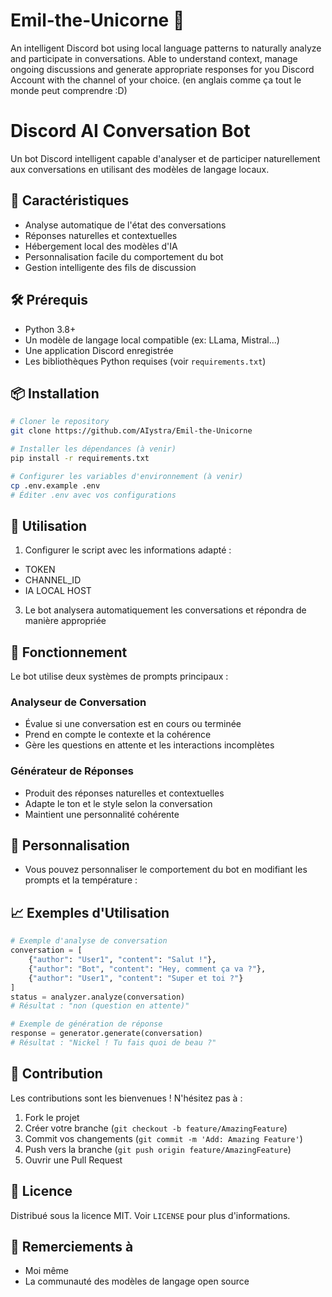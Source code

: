 # Emil-the-Unicorne 🦄
An intelligent Discord bot using local language patterns to naturally analyze and participate in conversations. Able to understand context, manage ongoing discussions and generate appropriate responses for you Discord Account with the channel of your choice. (en anglais comme ça tout le monde peut comprendre :D)
# Discord AI Conversation Bot

Un bot Discord intelligent capable d'analyser et de participer naturellement aux conversations en utilisant des modèles de langage locaux.

## 🌟 Caractéristiques

- Analyse automatique de l'état des conversations
- Réponses naturelles et contextuelles
- Hébergement local des modèles d'IA
- Personnalisation facile du comportement du bot
- Gestion intelligente des fils de discussion

## 🛠️ Prérequis

- Python 3.8+
- Un modèle de langage local compatible (ex: LLama, Mistral...)
- Une application Discord enregistrée
- Les bibliothèques Python requises (voir `requirements.txt`)

## 📦 Installation

```bash
# Cloner le repository
git clone https://github.com/AIystra/Emil-the-Unicorne

# Installer les dépendances (à venir)
pip install -r requirements.txt

# Configurer les variables d'environnement (à venir)
cp .env.example .env
# Éditer .env avec vos configurations
```

## 🚀 Utilisation

1. Configurer le script avec les informations adapté :
- TOKEN
- CHANNEL_ID
- IA LOCAL HOST

3. Le bot analysera automatiquement les conversations et répondra de manière appropriée

## 📝 Fonctionnement

Le bot utilise deux systèmes de prompts principaux :

### Analyseur de Conversation
- Évalue si une conversation est en cours ou terminée
- Prend en compte le contexte et la cohérence
- Gère les questions en attente et les interactions incomplètes

### Générateur de Réponses
- Produit des réponses naturelles et contextuelles
- Adapte le ton et le style selon la conversation
- Maintient une personnalité cohérente

## 🔧 Personnalisation

- Vous pouvez personnaliser le comportement du bot en modifiant les prompts et la température :

## 📈 Exemples d'Utilisation

```python
# Exemple d'analyse de conversation
conversation = [
    {"author": "User1", "content": "Salut !"},
    {"author": "Bot", "content": "Hey, comment ça va ?"},
    {"author": "User1", "content": "Super et toi ?"}
]
status = analyzer.analyze(conversation)
# Résultat : "non (question en attente)"

# Exemple de génération de réponse
response = generator.generate(conversation)
# Résultat : "Nickel ! Tu fais quoi de beau ?"
```

## 🤝 Contribution

Les contributions sont les bienvenues ! N'hésitez pas à :
1. Fork le projet
2. Créer votre branche (`git checkout -b feature/AmazingFeature`)
3. Commit vos changements (`git commit -m 'Add: Amazing Feature'`)
4. Push vers la branche (`git push origin feature/AmazingFeature`)
5. Ouvrir une Pull Request

## 📄 Licence

Distribué sous la licence MIT. Voir `LICENSE` pour plus d'informations.

## 🙏 Remerciements à

- Moi même
- La communauté des modèles de langage open source
